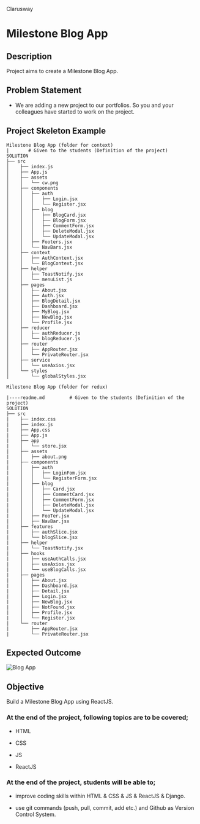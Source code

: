 <p>Clarusway<img align="right"
  src="https://secure.meetupstatic.com/photos/event/3/1/b/9/600_488352729.jpeg"  width="15px"></p>

# Milestone Blog App

## Description

Project aims to create a Milestone Blog App.

## Problem Statement

- We are adding a new project to our portfolios. So you and your colleagues have started to work on the project.

## Project Skeleton Example

```
Milestone Blog App (folder for context)
|       # Given to the students (Definition of the project)
SOLUTION
├── src
│    ├── index.js
│    ├── App.js
│    ├── assets
│    │   └── cw.png
│    ├── components
│    │   ├── auth
│    │   │   ├── Login.jsx
│    │   │   └── Register.jsx
│    │   ├── blog
│    │   │   ├── BlogCard.jsx
│    │   │   ├── BlogForm.jsx
│    │   │   ├── CommentForm.jsx
│    │   │   ├── DeleteModal.jsx
│    │   │   └── UpdateModal.jsx
│    │   ├── Footers.jsx
│    │   └── NavBars.jsx
│    ├── context
│    │   ├── AuthContext.jsx
│    │   └── BlogContext.jsx
│    ├── helper
│    │   ├── ToastNotify.jsx
│    │   └── menuList.js
│    ├── pages
│    │   ├── About.jsx
│    │   ├── Auth.jsx
│    │   ├── BlogDetail.jsx
│    │   ├── Dashboard.jsx
│    │   ├── MyBlog.jsx
│    │   ├── NewBlog.jsx
│    │   └── Profile.jsx
│    ├── reducer
│    │   ├── authReducer.js
│    │   └── blogReducer.js
│    ├── router
│    │   ├── AppRouter.jsx
│    │   └── PrivateRouter.jsx
│    ├── service
│    │   └── useAxios.jsx
│    └── styles
│        └── globalStyles.jsx
```

```
Milestone Blog App (folder for redux)

|----readme.md         # Given to the students (Definition of the project)
SOLUTION
├── src
|    ├── index.css
|    ├── index.js
|    ├── App.css
|    ├── App.js
|    ├── app
|    │   └── store.jsx
|    ├── assets
|    │   ├── about.png
|    ├── components
|    │   ├── auth
|    │   │   ├── LoginFom.jsx
|    │   │   └── RegisterForm.jsx
|    │   ├── blog
|    │   │   ├── Card.jsx
|    │   │   ├── CommentCard.jsx
|    │   │   ├── CommentForm.jsx
|    │   │   ├── DeleteModal.jsx
|    │   │   └── UpdateModal.jsx
|    │   ├── FooTer.jsx
|    │   ├── NavBar.jsx
|    ├── features
|    │   ├── authSlice.jsx
|    │   └── blogSlice.jsx
|    ├── helper
|    │   └── ToastNotify.jsx
|    ├── hooks
|    │   ├── useAuthCalls.jsx
|    │   ├── useAxios.jsx
|    │   └── useBlogCalls.jsx
|    ├── pages
|    │   ├── About.jsx
|    │   ├── Dashboard.jsx
|    │   ├── Detail.jsx
|    │   ├── Login.jsx
|    │   ├── NewBlog.jsx
|    │   ├── NotFound.jsx
|    │   ├── Profile.jsx
|    │   └── Register.jsx
|    └── router
|        ├── AppRouter.jsx
|        └── PrivateRouter.jsx
```

## Expected Outcome

![Blog App](blogapp1.gif)

## Objective

Build a Milestone Blog App using ReactJS.

### At the end of the project, following topics are to be covered;

- HTML

- CSS

- JS

- ReactJS

### At the end of the project, students will be able to;

- improve coding skills within HTML & CSS & JS & ReactJS & Django.

- use git commands (push, pull, commit, add etc.) and Github as Version Control System.
